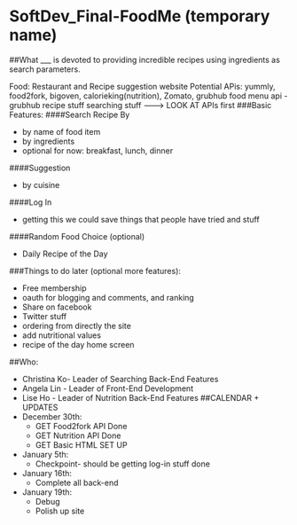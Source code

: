 SoftDev_Final-FoodMe (temporary name)
=============

##What
___ is devoted to providing incredible recipes using ingredients as search parameters. 

Food: Restaurant and Recipe suggestion website
Potential APis: yummly, food2fork, bigoven, calorieking(nutrition), Zomato, grubhub
food menu api - grubhub
recipe stuff
searching stuff ---> LOOK AT APIs first
###Basic Features:
####Search Recipe By
 * by name of food item
 * by ingredients
 * optional for now: breakfast, lunch, dinner
 
####Suggestion 
 * by cuisine
 
####Log In 
 * getting this we could save things that people have tried and stuff

####Random Food Choice (optional)
 * Daily Recipe of the Day 

###Things to do later (optional more features):
 * Free membership
 * oauth for blogging and comments, and ranking
 * Share on facebook
 * Twitter stuff
 * ordering from directly the site
 * add nutritional values
 * recipe of the day home screen

##Who:
 * Christina Ko- Leader of Searching Back-End Features
 * Angela Lin - Leader of Front-End Development
 * Lise Ho - Leader of Nutrition Back-End Features 
##CALENDAR + UPDATES
 * December 30th: 
    - GET Food2fork API Done
    - GET Nutrition API Done
    - GET Basic HTML SET UP
 * January 5th:
    - Checkpoint- should be getting log-in stuff done
 * January 16th:
    - Complete all back-end
 * January 19th:
    - Debug
    - Polish up site






